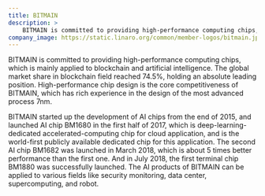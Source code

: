 ```yaml
---
title: BITMAIN
description: >
    BITMAIN is committed to providing high-performance computing chips, which is mainly applied to blockchain and artificial intelligence. The global market share in blockchain field reached 74.5%, holding an absolute leading position.
company_image: https://static.linaro.org/common/member-logos/bitmain.jpg
---
```

BITMAIN is committed to providing high-performance computing chips, which is mainly applied to blockchain and artificial intelligence. The global market share in blockchain field reached 74.5%, holding an absolute leading position. High-performance chip design is the core competitiveness of BITMAIN, which has rich experience in the design of the most advanced process 7nm.

BITMAIN started up the development of AI chips from the end of 2015, and launched AI chip BM1680 in the first half of 2017, which is deep-learning-dedicated accelerated-computing chip for cloud application, and is the world-first publicly available dedicated chip for this application. The second AI chip BM1682 was launched in March 2018, which is about 5 times better performance than the first one. And in July 2018, the first terminal chip BM1880 was successfully launched. The AI products of BITMAIN can be applied to various fields like security monitoring, data center, supercomputing, and robot.

